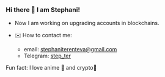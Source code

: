 ### Hi there 👋 I am Stephani!

- Now I am working on upgrading accounts in blockchains.

- ✉️ How to contact me:
  - email: stephaniterenteva@gmail.com
  - Telegram: [step_ter](https://t.me/step_ter)
 
Fun fact: I love anime 🦄 and crypto💸
